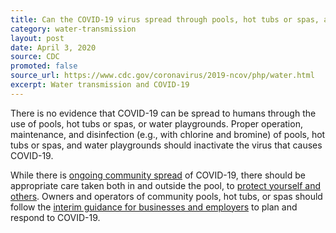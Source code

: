 ```yaml
---
title: Can the COVID-19 virus spread through pools, hot tubs or spas, and water playgrounds?
category: water-transmission
layout: post
date: April 3, 2020
source: CDC
promoted: false
source_url: https://www.cdc.gov/coronavirus/2019-ncov/php/water.html
excerpt: Water transmission and COVID-19
---
```


There is no evidence that COVID-19 can be spread to humans through the use of pools, hot tubs or spas, or water playgrounds. Proper operation, maintenance, and disinfection (e.g., with chlorine and bromine) of pools, hot tubs or spas, and water playgrounds should inactivate the virus that causes COVID-19.

While there is [ongoing community spread](https://www.cdc.gov/coronavirus/2019-ncov/cases-updates/cases-in-us.html) of COVID-19, there should be appropriate care taken both in and outside the pool, to [protect yourself and others](https://www.cdc.gov/coronavirus/2019-ncov/prevent-getting-sick/prevention.html). Owners and operators of community pools, hot tubs, or spas should follow the [interim guidance for businesses and employers](https://www.cdc.gov/coronavirus/2019-ncov/community/organizations/cleaning-disinfection.html) to plan and respond to COVID-19.
